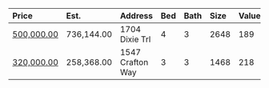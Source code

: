 | Price                                                                                      | Est.       | Address          | Bed | Bath | Size | Value | Days | Lot        | Year | HOA | Open |
| :----------------------------------------------------------------------------------------- | :--------- | :--------------- | :-- | :--- | :--- | :---- | :--- | :--------- | :--- | :-- | :--- |
| [500,000.00](https://www.movoto.com/home/1704-dixie-trl-raleigh-nc-27607-413_2336272)      | 736,144.00 | 1704 Dixie Trl   | 4   | 3    | 2648 | 189   | 5    | 0.29 Acres | 1964 | 0   |      |
| [320,000.00](https://www.movoto.com/home/1547-crafton-way-raleigh-nc-27607-pid_jzg443b5jh) | 258,368.00 | 1547 Crafton Way | 3   | 3    | 1468 | 218   | 1    | 1307 Sqft  | 2013 | 181 |      |